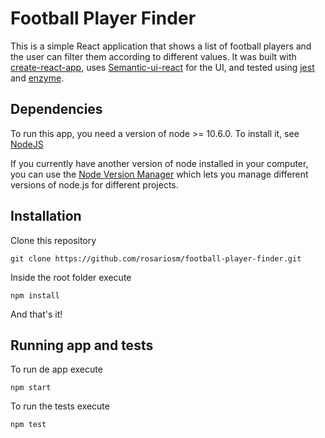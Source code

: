 # Football Player Finder

This is a simple React application that shows a list of football players and the user can filter them according to different values. It was built with [create-react-app](https://github.com/facebook/create-react-app), uses [Semantic-ui-react](https://github.com/Semantic-Org/Semantic-UI-React) for the UI, and tested using [jest](https://github.com/facebook/jest) and [enzyme](https://github.com/airbnb/enzyme).

## Dependencies

To run this app, you need a version of node >=  10.6.0. To install it, see [NodeJS](https://nodejs.org/es/)

If you currently have another version of node installed in your computer, you can use the [Node Version Manager](https://github.com/creationix/nvm) which lets you manage different versions of node.js for different projects.

## Installation

Clone this repository

```
git clone https://github.com/rosariosm/football-player-finder.git
```

Inside the root folder execute

```
npm install
```

And that's it!

## Running app and tests

To run de app execute 

```
npm start
```

To run the tests execute

```
npm test
```




